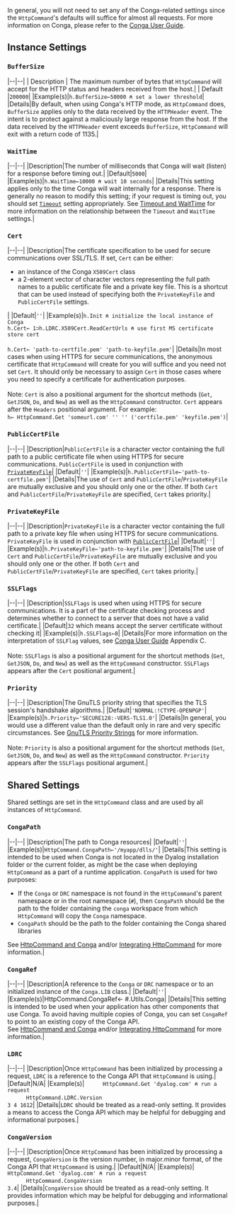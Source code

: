 In general, you will not need to set any of the Conga-related settings since the `HttpCommand`'s defaults will suffice for almost all requests. For more information on Conga, please refer to the <a href="https://docs.dyalog.com/latest/Conga%20User%20Guide.pdf" target="_blank">Conga User Guide</a>.

## Instance Settings

### `BufferSize`
|--|--|
| Description | The maximum number of bytes that `HttpCommand` will accept for the HTTP status and headers received from the host.|
| Default |`200000`|
|Example(s)|`h.BufferSize←50000 ⍝ set a lower threshold`|
|Details|By default, when using Conga's HTTP mode, as `HttpCommand` does, `BufferSize` applies only to the data received by the `HTTPHeader` event. The intent is to protect against a maliciously large response from the host.  If the data received by the `HTTPHeader` event exceeds `BufferSize`, `HttpCommand` will exit with a return code of 1135.|

### `WaitTime`
|--|--|
|Description|The number of milliseconds that Conga will wait (listen) for a response before timing out.|
|Default|`5000`|
|Example(s)|`h.WaitTime←10000 ⍝ wait 10 seconds`|
|Details|This setting applies only to the time Conga will wait internally for a response. There is generally no reason to modify this setting; if your request is timing out, you should set [`Timeout`](./operational-settings.md#timeout) setting appropriately.  See [Timeout and WaitTime](./conga.md#timeout-and-waittime) for more information on the relationship between the `Timeout` and `WaitTime` settings.|

### `Cert`
|--|--|
|Description|The certificate specification to be used for secure communications over SSL/TLS. If set, `Cert` can be either:<ul><li>an instance of the Conga `X509Cert` class</li><li>a 2-element vector of character vectors representing the full path names to a public certificate file and a private key file. This is a shortcut that can be used instead of specifying both the `PrivateKeyFile` and `PublicCertFile` settings.</li></ul>|
|Default|`''`|
|Example(s)|`h.Init ⍝ initialize the local instance of Conga`<br/>`h.Cert← 1⊃h.LDRC.X509Cert.ReadCertUrls ⍝ use first MS certificate store cert`<br/><br/>`h.Cert← 'path-to-certfile.pem' 'path-to-keyfile.pem'`|
|Details|In most cases when using HTTPS for secure communications, the anonymous certificate that `HttpCommand` will create for you will suffice and you need not set `Cert`. It should only be necessary to assign `Cert` in those cases where you need to specify a certificate for authentication purposes.<br/><br/>Note: `Cert` is also a positional argument for the shortcut methods (`Get`, `GetJSON`, `Do`, and `New`) as well as the `HttpCommand` constructor. `Cert` appears after the `Headers` positional argument.  For example:<br/>`h← HttpCommand.Get 'someurl.com' '' '' ('certfile.pem' 'keyfile.pem')`|

### `PublicCertFile`
|--|--|
|Description|`PublicCertFile` is a character vector containing the full path to a public certificate file when using HTTPS for secure communications. `PublicCertFile` is used in conjunction with [`PrivateKeyFile`](#privatekeyfile)|
|Default|`''`|
|Example(s)|`h.PublicCertFile←'path-to-certfile.pem'`|
|Details|The use of `Cert` and `PublicCertFile`/`PrivateKeyFile` are mutually exclusive and you should only one or the other. If both `Cert` and `PublicCertFile`/`PrivateKeyFile` are specified, `Cert` takes priority.|

### `PrivateKeyFile`
|--|--|
|Description|`PrivateKeyFile` is a character vector containing the full path to a private key file when using HTTPS for secure communications. `PrivateKeyFile` is used in conjunction with [`PublicCertFile`](#publiccertfile)|
|Default|`''`|
|Example(s)|`h.PrivateKeyFile←'path-to-keyfile.pem'`|
|Details|The use of `Cert` and `PublicCertFile`/`PrivateKeyFile` are mutually exclusive and you should only one or the other. If both `Cert` and `PublicCertFile`/`PrivateKeyFile` are specified, `Cert` takes priority.|

### `SSLFlags`
|--|--|
|Description|`SSLFlags` is used when using HTTPS for secure communications. It is a part of the certificate checking process and determines whether to connect to a server that does not have a valid certificate.|
|Default|`32` which means accept the server certificate without checking it|
|Example(s)|`h.SSLFlags←8`|
|Details|For more information on the interpretation of `SSLFlag` values, see [Conga User Guide](https://docs.dyalog.com/latest/Conga%20User%20Guide.pdf) Appendix C.<br/><br/>Note: `SSLFlags` is also a positional argument for the shortcut methods (`Get`, `GetJSON`, `Do`, and `New`) as well as the `HttpCommand` constructor. `SSLFlags` appears after the `Cert` positional argument.|

### `Priority`
|--|--|
|Description|The GnuTLS priority string that specifies the TLS session's handshake algorithms.|
|Default|`'NORMAL:!CTYPE-OPENPGP'`|
|Example(s)|`h.Priority←'SECURE128:-VERS-TLS1.0'`|
|Details|In general, you would use a different value than the default only in rare and very specific circumstances. See [GnuTLS Priority Strings](https://gnutls.org/manual/html_node/Priority-Strings.html) for more information.<br/><br/>Note: `Priority` is also a positional argument for the shortcut methods (`Get`, `GetJSON`, `Do`, and `New`) as well as the `HttpCommand` constructor. `Priority` appears after the `SSLFlags` positional argument.|

## Shared Settings
Shared settings are set in the `HttpCommand` class and are used by all instances of `HttpCommand`.

### `CongaPath`
|--|--|
|Description|The path to Conga resources|
|Default|`''`|
|Example(s)|`HttpCommand.CongaPath←'/myapp/dlls/'`|
|Details|This setting is intended to be used when Conga is not located in the Dyalog installation folder or the current folder, as might be the case when deploying `HttpCommand` as a part of a runtime application. `CongaPath` is used for two purposes:<ul><li>If the `Conga` or `DRC` namespace is not found in the `HttpCommand`'s parent namespace or in the root namespace (`#`), then `CongaPath` should be the path to the folder containing the `conga` workspace from which `HttpCommand` will copy the `Conga` namespace.</li><li>`CongaPath` should be the path to the folder containing the Conga shared libraries</li></ul>See [HttpCommand and Conga](./conga.md) and/or [Integrating HttpCommand](./integrating.md) for more information.|

### `CongaRef`
|--|--|
|Description|A reference to the `Conga` or `DRC` namespace or to an initialized instance of the `Conga.LIB` class.|
|Default|`''`|
|Example(s)|HttpCommand.CongaRef← #.Utils.Conga|
|Details|This setting is intended to be used when your application has other components that use Conga. To avoid having multiple copies of Conga, you can set `CongaRef` to point to an existing copy of the Conga API.<br/>See [HttpCommand and Conga](./conga.md) and/or [Integrating HttpCommand](./integrating.md) for more information.|

### `LDRC`
|--|--|
|Description|Once `HttpCommand` has been initialized by processing a request, `LDRC` is a reference to the Conga API that `HttpCommand` is using.|
|Default|N/A|
|Example(s)|&ensp;&ensp;&ensp;&ensp;&ensp;&ensp;`HttpCommand.Get 'dyalog.com' ⍝ run a request`<br/>&ensp;&ensp;&ensp;&ensp;&ensp;&ensp;`HttpCommand.LDRC.Version`<br/>`3 4 1612`|
|Details|`LDRC` should be treated as a read-only setting. It provides a means to access the Conga API which may be helpful for debugging and informational purposes.|

### `CongaVersion`
|--|--|
|Description|Once `HttpCommand` has been initialized by processing a request, `CongaVersion` is the version number, in major.minor format, of the Conga API that `HttpCommand` is using.|
|Default|N/A|
|Example(s)|&ensp;&ensp;&ensp;&ensp;&ensp;&ensp;`HttpCommand.Get 'dyalog.com' ⍝ run a request`<br/>&ensp;&ensp;&ensp;&ensp;&ensp;&ensp;`HttpCommand.CongaVersion`<br/>`3.4`|
|Details|`CongaVersion` should be treated as a read-only setting. It provides information which may be helpful for debugging and informational purposes.|